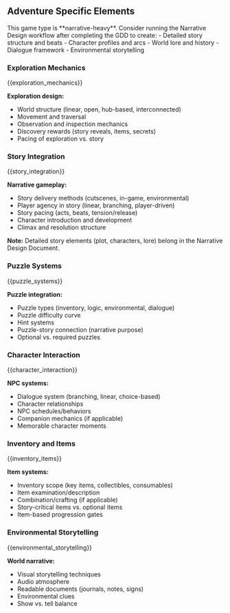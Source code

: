 ## Adventure Specific Elements

<narrative-workflow-recommended>
This game type is **narrative-heavy**. Consider running the Narrative Design workflow after completing the GDD to create:
- Detailed story structure and beats
- Character profiles and arcs
- World lore and history
- Dialogue framework
- Environmental storytelling
</narrative-workflow-recommended>

### Exploration Mechanics

{{exploration_mechanics}}

**Exploration design:**

- World structure (linear, open, hub-based, interconnected)
- Movement and traversal
- Observation and inspection mechanics
- Discovery rewards (story reveals, items, secrets)
- Pacing of exploration vs. story

### Story Integration

{{story_integration}}

**Narrative gameplay:**

- Story delivery methods (cutscenes, in-game, environmental)
- Player agency in story (linear, branching, player-driven)
- Story pacing (acts, beats, tension/release)
- Character introduction and development
- Climax and resolution structure

**Note:** Detailed story elements (plot, characters, lore) belong in the Narrative Design Document.

### Puzzle Systems

{{puzzle_systems}}

**Puzzle integration:**

- Puzzle types (inventory, logic, environmental, dialogue)
- Puzzle difficulty curve
- Hint systems
- Puzzle-story connection (narrative purpose)
- Optional vs. required puzzles

### Character Interaction

{{character_interaction}}

**NPC systems:**

- Dialogue system (branching, linear, choice-based)
- Character relationships
- NPC schedules/behaviors
- Companion mechanics (if applicable)
- Memorable character moments

### Inventory and Items

{{inventory_items}}

**Item systems:**

- Inventory scope (key items, collectibles, consumables)
- Item examination/description
- Combination/crafting (if applicable)
- Story-critical items vs. optional items
- Item-based progression gates

### Environmental Storytelling

{{environmental_storytelling}}

**World narrative:**

- Visual storytelling techniques
- Audio atmosphere
- Readable documents (journals, notes, signs)
- Environmental clues
- Show vs. tell balance
